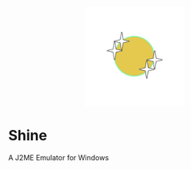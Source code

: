 <p align="center">
	<img src="Shine.png" width="200" height="200" alt="Shine" />  
</p>

# Shine
A J2ME Emulator for Windows

